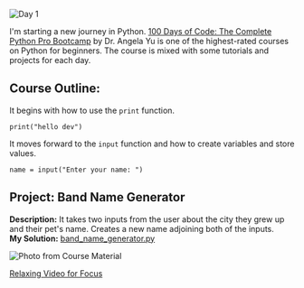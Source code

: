 ![Day 1](https://dev-to-uploads.s3.amazonaws.com/uploads/articles/54m86a6jysff58u5qvkh.png)


I'm starting a new journey in Python. [100 Days of Code: The Complete Python Pro Bootcamp](https://www.udemy.com/course/100-days-of-code/) by Dr. Angela Yu is one of the highest-rated courses on Python for beginners. The course is mixed with some tutorials and projects for each day.

## Course Outline:
It begins with how to use the `print` function.
```
print("hello dev")
```

It moves forward to the `input` function and how to create variables and store values.
```
name = input("Enter your name: ")
```

## Project: Band Name Generator

**Description:** It takes two inputs from the user about the city they grew up and their pet's name. Creates a new name adjoining both of the inputs. <br>
**My Solution:** [band_name_generator.py](https://github.com/sleepyweb/pythonbootcamp/blob/main/day_1/band_name_generator.py)


![Photo from Course Material](https://dev-to-uploads.s3.amazonaws.com/uploads/articles/meodbdmnz7w68wwwqi7h.png)

[Relaxing Video for Focus](https://youtu.be/JzxmO3Mi2io)
